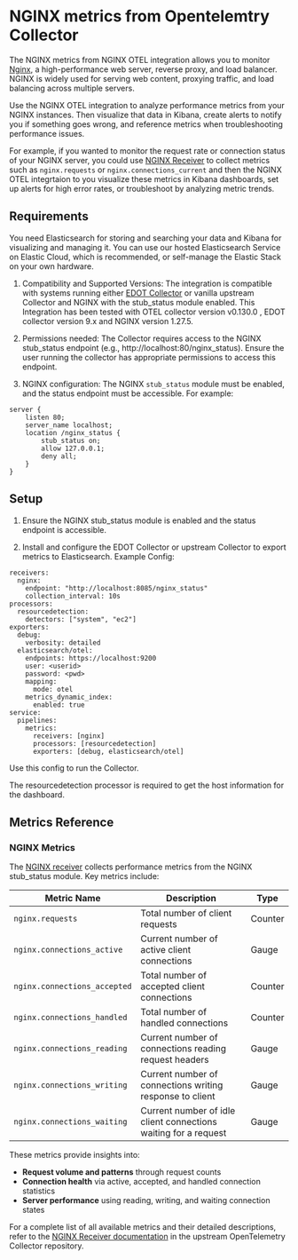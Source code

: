 # NGINX metrics from Opentelemtry Collector 

The NGINX metrics from NGINX OTEL integration allows you to monitor [Nginx](https://nginx.org/), a high-performance web server, reverse proxy, and load balancer. NGINX is widely used for serving web content, proxying traffic, and load balancing across multiple servers.

Use the NGINX OTEL integration to analyze performance metrics from your NGINX instances. Then visualize that data in Kibana, create alerts to notify you if something goes wrong, and reference metrics when troubleshooting performance issues.

For example, if you wanted to monitor the request rate or connection status of your NGINX server, you could use [NGINX Receiver](https://github.com/open-telemetry/opentelemetry-collector-contrib/tree/main/receiver/nginxreceiver#nginx-receiver) to collect metrics such as `nginx.requests` or `nginx.connections_current` and then the NGINX OTEL integrtaion to  you  visualize these metrics in Kibana dashboards, set up alerts for high error rates, or troubleshoot by analyzing metric trends.


## Requirements

You need Elasticsearch for storing and searching your data and Kibana for visualizing and managing it. You can use our hosted Elasticsearch Service on Elastic Cloud, which is recommended, or self-manage the Elastic Stack on your own hardware.

1. Compatibility and Supported Versions: The integration is compatible with systems running either [EDOT Collector](https://www.elastic.co/docs/reference/opentelemetry/quickstart/) or vanilla upstream Collector and NGINX with the stub_status module enabled. This Integration has been tested with OTEL collector version v0.130.0 , EDOT collector version 9.x and NGINX version 1.27.5. 

2. Permissions needed: The Collector requires access to the NGINX stub_status endpoint (e.g., http://localhost:80/nginx_status). Ensure the user running the collector has appropriate permissions to access this endpoint.

3. NGINX configuration: The NGINX `stub_status` module must be enabled, and the status endpoint must be accessible. For example:
```
server {
    listen 80;
    server_name localhost;
    location /nginx_status {
        stub_status on;
        allow 127.0.0.1;
        deny all;
    }
}
```


## Setup

1. Ensure the NGINX stub_status module is enabled and the status endpoint is accessible.

2. Install and configure the EDOT Collector or upstream Collector to export metrics to Elasticsearch. Example Config:

```
receivers:
  nginx:  
    endpoint: "http://localhost:8085/nginx_status"
    collection_interval: 10s
processors:
  resourcedetection:
    detectors: ["system", "ec2"]
exporters:
  debug:
    verbosity: detailed
  elasticsearch/otel:
    endpoints: https://localhost:9200
    user: <userid>
    password: <pwd>
    mapping:
      mode: otel 
    metrics_dynamic_index:
      enabled: true
service:
  pipelines:
    metrics:
      receivers: [nginx]
      processors: [resourcedetection]
      exporters: [debug, elasticsearch/otel]
```
Use this config to run the Collector.

The resourcedetection processor is required to get the host information for the dashboard.

## Metrics Reference

### NGINX Metrics
The [NGINX receiver]((https://github.com/open-telemetry/opentelemetry-collector-contrib/blob/main/receiver/nginxreceiver/documentation.md)) collects performance metrics from the NGINX stub_status module. Key metrics include:

| Metric Name | Description | Type |
|-------------|-------------|------|
| `nginx.requests` | Total number of client requests | Counter |
| `nginx.connections_active` | Current number of active client connections | Gauge |
| `nginx.connections_accepted` | Total number of accepted client connections | Counter |
| `nginx.connections_handled` | Total number of handled connections | Counter |
| `nginx.connections_reading` | Current number of connections reading request headers | Gauge |
| `nginx.connections_writing` | Current number of connections writing response to client | Gauge |
| `nginx.connections_waiting` | Current number of idle client connections waiting for a request | Gauge |

These metrics provide insights into:
- **Request volume and patterns** through request counts
- **Connection health** via active, accepted, and handled connection statistics  
- **Server performance** using reading, writing, and waiting connection states

For a complete list of all available metrics and their detailed descriptions, refer to the [NGINX Receiver documentation](https://github.com/open-telemetry/opentelemetry-collector-contrib/blob/main/receiver/nginxreceiver/documentation.md) in the upstream OpenTelemetry Collector repository.








